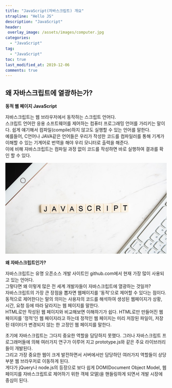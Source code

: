 ```yaml
---
title: "JavaScript(자바스크립트) 개요"
strapline: "Hello JS"
description: "JavaScript"
header:
 overlay_image: /assets/images/computer.jpg
categories:
  - "JavaScript"
tag:
  - "JavaScript"
toc: true
last_modified_at: 2019-12-06
comments: true
---
```


## 왜 자바스크립트에 열광하는가?


**동적 웹 페이지 JavaScript**<br>

자바스크립트는 웹 브라우저에서 동작하는 스크립트 언어다.<br>
스크립트 언어란 응용 소프트웨어를 제어하는 컴퓨터 프로그래밍 언어를 가리키는 말이다.
쉽게 얘기해서 컴파일(compile)하지 않고도 실행할 수 있는 언어를 말한다. <br>
예를들어, C언어나 JAVA같은 언어들은 우리가 작성한 코드를 컴파일러를 통해 기계가 
이해할 수 있는 기계어로 번역을 해야 우리 모니터로 출력을 해준다.<br>
이에 비해 자바스크립트는 컴파일 과정 없이 코드를 작성하면 바로 실행하여 결과를 확인
할 수 있다.<br>

![js](/assets/images/js.jpg)<br>

**왜 자바스크립트인가?**

자바스크립트는 유명 오픈소스 개발 사이트인 github.com에서 현재 가장 많이 사용되고
있는 언어다.<br>
그렇다면 왜 이렇게 많은 전 세계 개발자들이 자바스크립트에 열광하는 것일까?<br>
자바스크립트의 가장 큰 장점을 뽑자면 웹페이지를 '동적'으로 제어할 수 있다는 점이다.<br>
동적으로 제어한다는 말의 의미는 사용자의 코드를 해석하여 생성된 웹페이지가 상황, 시간,
요청 등에 따라 달라지는 웹 페이지를 말한다.<br> HTML로만 작성된 웹 페이지와 비교해보면 
이해하기가 쉽다. HTML로만 만들어진 웹 페이지를 '정적'인 웹 페이지라고 하는데 정적인
웹 페이지는 미리 저장된 파일이, 저장된 데이터가 변경되지 않는 한 고정인 웹 페이지를 
말한다. <br>

초기에 자바스크립트는 그다지 중요한 역할을 담당하지 못했다. 그러나 자바스크립트 
프로그래머들에 의해 여러가지 연구가 이루어 지고 prototype.js와 같은 주요 라이브러리들이
개발된다.<br>그리고 가장 중요한 웹이 크게 발전하면서 서버에서만 담당하던 여러가지 역할들이
상당 부분 웹 브라우저로 이동하게 된다.<br> 게다가 jQuery나 node.js의 등장으로 보다 쉽게
DOM(Document Object Model, 웹 페이지를 자바스크립트로 제어하기 위한 객체 모델)을 
핸들링하게 되면서 개발 시장에 중심이 된다.
